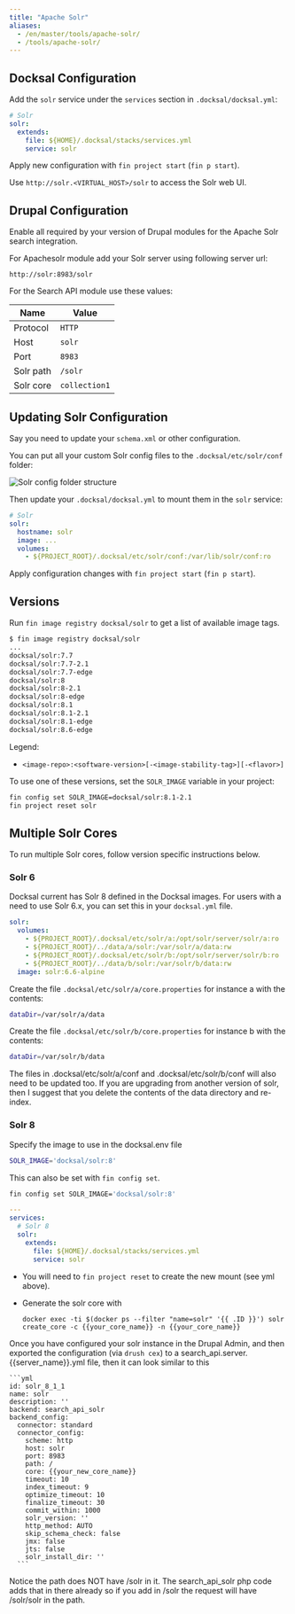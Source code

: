 ```yaml
---
title: "Apache Solr"
aliases:
  - /en/master/tools/apache-solr/
  - /tools/apache-solr/
---
```


## Docksal Configuration

Add the `solr` service under the `services` section in `.docksal/docksal.yml`:

```yaml
# Solr
solr:
  extends:
    file: ${HOME}/.docksal/stacks/services.yml
    service: solr
```

Apply new configuration with `fin project start` (`fin p start`).

Use `http://solr.<VIRTUAL_HOST>/solr` to access the Solr web UI.

## Drupal Configuration

Enable all required by your version of Drupal modules for the Apache Solr search integration.

For Apachesolr module add your Solr server using following server url:

```
http://solr:8983/solr
```

For the Search API module use these values:

| Name      | Value         |
| --------- | ------------- |
| Protocol  | `HTTP`        |
| Host      | `solr`        |
| Port      | `8983`        |
| Solr path | `/solr`       |
| Solr core | `collection1` |

## Updating Solr Configuration

Say you need to update your `schema.xml` or other configuration.

You can put all your custom Solr config files to the `.docksal/etc/solr/conf` folder:

![Solr config folder structure](/images/apache-solr-conf-folder.png?classes=inline)

Then update your `.docksal/docksal.yml` to mount them in the `solr` service:

```yaml
# Solr
solr:
  hostname: solr
  image: ...
  volumes:
    - ${PROJECT_ROOT}/.docksal/etc/solr/conf:/var/lib/solr/conf:ro
```

Apply configuration changes with `fin project start` (`fin p start`).

## Versions

Run `fin image registry docksal/solr` to get a list of available image tags.

```bash
$ fin image registry docksal/solr
...
docksal/solr:7.7
docksal/solr:7.7-2.1
docksal/solr:7.7-edge
docksal/solr:8
docksal/solr:8-2.1
docksal/solr:8-edge
docksal/solr:8.1
docksal/solr:8.1-2.1
docksal/solr:8.1-edge
docksal/solr:8.6-edge
```

Legend:

- `<image-repo>:<software-version>[-<image-stability-tag>][-<flavor>]`

To use one of these versions, set the `SOLR_IMAGE` variable in your project:

```bash
fin config set SOLR_IMAGE=docksal/solr:8.1-2.1
fin project reset solr
```

## Multiple Solr Cores

To run multiple Solr cores, follow version specific instructions below.


### Solr 6

Docksal current has Solr 8 defined in the Docksal images. For users with a need to use Solr 6.x, you can set this in
your `docksal.yml` file.

```yaml
solr:
  volumes:
    - ${PROJECT_ROOT}/.docksal/etc/solr/a:/opt/solr/server/solr/a:ro
    - ${PROJECT_ROOT}/../data/a/solr:/var/solr/a/data:rw
    - ${PROJECT_ROOT}/.docksal/etc/solr/b:/opt/solr/server/solr/b:ro
    - ${PROJECT_ROOT}/../data/b/solr:/var/solr/b/data:rw
  image: solr:6.6-alpine
```

Create the file `.docksal/etc/solr/a/core.properties` for instance a with the contents:

```bash
dataDir=/var/solr/a/data
```

Create the file `.docksal/etc/solr/b/core.properties` for instance b with the contents:

```bash
dataDir=/var/solr/b/data
```

The files in .docksal/etc/solr/a/conf and .docksal/etc/solr/b/conf will also need to be updated too. If you are upgrading
from another version of solr, then I suggest that you delete the contents of the data directory and re-index.

### Solr 8

Specify the image to use in the docksal.env file

```bash
SOLR_IMAGE='docksal/solr:8'
```

This can also be set with `fin config set`.

```bash
fin config set SOLR_IMAGE='docksal/solr:8'
```

```yml
---
services:
  # Solr 8
  solr:
    extends:
      file: ${HOME}/.docksal/stacks/services.yml
      service: solr
```

- You will need to `fin project reset` to create the new mount (see yml above).
- Generate the solr core with

  ```
  docker exec -ti $(docker ps --filter "name=solr" '{{ .ID }}') solr create_core -c {{your_core_name}} -n {{your_core_name}}
  ```

Once you have configured your solr instance in the Drupal Admin, and then
exported the configuration (via `drush cex`) to a
search_api.server.{{server_name}}.yml file, then it can look similar to this

    ```yml
    id: solr_8_1_1
    name: solr
    description: ''
    backend: search_api_solr
    backend_config:
      connector: standard
      connector_config:
        scheme: http
        host: solr
        port: 8983
        path: /
        core: {{your_new_core_name}}
        timeout: 10
        index_timeout: 9
        optimize_timeout: 10
        finalize_timeout: 30
        commit_within: 1000
        solr_version: ''
        http_method: AUTO
        skip_schema_check: false
        jmx: false
        jts: false
        solr_install_dir: ''
      ```

Notice the path does NOT have /solr in it. The search_api_solr php code adds
that in there already so if you add in /solr the request will have /solr/solr in the path.
